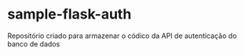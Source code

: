 # sample-flask-auth

Repositório criado para armazenar o códico da API de autenticação do banco de dados